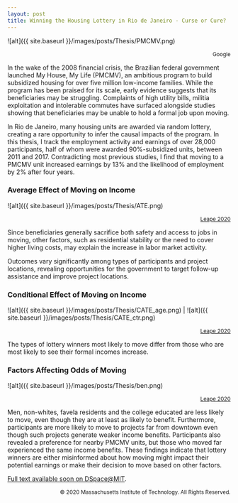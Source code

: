 ```yaml
---
layout: post
title: Winning the Housing Lottery in Rio de Janeiro - Curse or Cure?
---
```


![alt]({{ site.baseurl }}/images/posts/Thesis/PMCMV.png)
<div style="text-align:right">
  <a style="font-size:12px">Google</a>
</div>

In the wake of the 2008 financial crisis, the Brazilian federal government launched My House, My Life (PMCMV), an ambitious program to build subsidized housing for over five million low-income families. While the program has been praised for its scale, early evidence suggests that its beneficiaries may be struggling. Complaints of high utility bills, militia exploitation and intolerable commutes have surfaced alongside studies showing that beneficiaries may be unable to hold a formal job upon moving. 

In Rio de Janeiro, many housing units are awarded via random lottery, creating a rare opportunity to infer the causal impacts of the program. In this thesis, I track the employment activity and earnings of over 28,000 participants, half of whom were awarded 90%-subsidized units, between 2011 and 2017. Contradicting most previous studies, I find that moving to a PMCMV unit increased earnings by 13% and the likelihood of employment by 2% after four years. 

### Average Effect of Moving on Income
![alt]({{ site.baseurl }}/images/posts/Thesis/ATE.png)
<div style="text-align:right">
  <a style="font-size:12px" href="https://dspace.mit.edu">Leape 2020</a>
</div>

Since beneficiaries generally sacrifice both safety and access to jobs in moving, other factors, such as residential stability or the need to cover higher living costs, may explain the increase in labor market activity.

Outcomes vary significantly among types of participants and project locations, revealing opportunities for the government to target follow-up assistance and improve project locations. 

### Conditional Effect of Moving on Income

![alt]({{ site.baseurl }}/images/posts/Thesis/CATE_age.png) | ![alt]({{ site.baseurl }}/images/posts/Thesis/CATE_ctr.png)

<div style="text-align:right">
  <a style="font-size:12px" href="https://dspace.mit.edu">Leape 2020</a>
</div>

The types of lottery winners most likely to move differ from those who are most likely to see their formal incomes increase. 

### Factors Affecting Odds of Moving
![alt]({{ site.baseurl }}/images/posts/Thesis/ben.png)
<div style="text-align:right">
  <a style="font-size:12px" href="https://dspace.mit.edu">Leape 2020</a>
</div>

Men, non-whites, favela residents and the college educated are less likely to move, even though they are at least as likely to benefit. Furthermore, participants are more likely to move to projects far from downtown even though such projects generate weaker income benefits. Participants also revealed a preference for nearby PMCMV units, but those who moved far experienced the same income benefits. These findings indicate that lottery winners are either misinformed about how moving might impact their potential earnings or make their decision to move based on other factors.

[Full text available soon on DSpace@MIT](https://dspace.mit.edu).

<div style="text-align:right">
  <a style="font-size:12px">© 2020 Massachusetts Institute of Technology. All Rights Reserved.</a>
</div>
